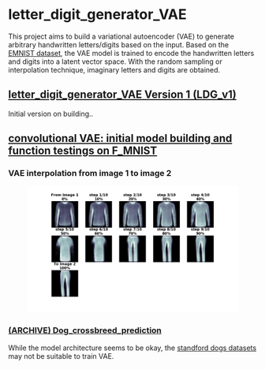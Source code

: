# letter_digit_generator_VAE
This project aims to build a variational autoencoder (VAE) to generate arbitrary handwritten letters/digits based on the input. Based on the [EMNIST dataset](https://www.nist.gov/node/1298471/emnist-dataset), the VAE model is trained to encode the handwritten letters and digits into a latent vector space. With the random sampling or interpolation technique, imaginary letters and digits are obtained.
## [letter_digit_generator_VAE Version 1 (LDG_v1)](https://github.com/sungsujaing/dog_crossbreed_prediction_VAE/blob/master/DCP_v1.ipynb)
Initial version on building..
## [convolutional VAE: initial model building and function testings on F_MNIST](https://github.com/sungsujaing/letter_digit_generator_VAE/blob/master/convolutional%20beta-VAE%20on%20F_MNIST.ipynb)
### VAE interpolation from image 1 to image 2

<p align="center">
<img src="interpolation_images_fMNIST/summary.png" width="85%"></p>
</p>

### [(ARCHIVE) Dog_crossbreed_prediction](https://github.com/sungsujaing/letter_digit_generator_VAE/tree/master/(archive)vae_test_standford_dog_breed_dataset)
While the model architecture seems to be okay, the [standford dogs datasets](http://vision.stanford.edu/aditya86/ImageNetDogs/) may not be suitable to train VAE.
